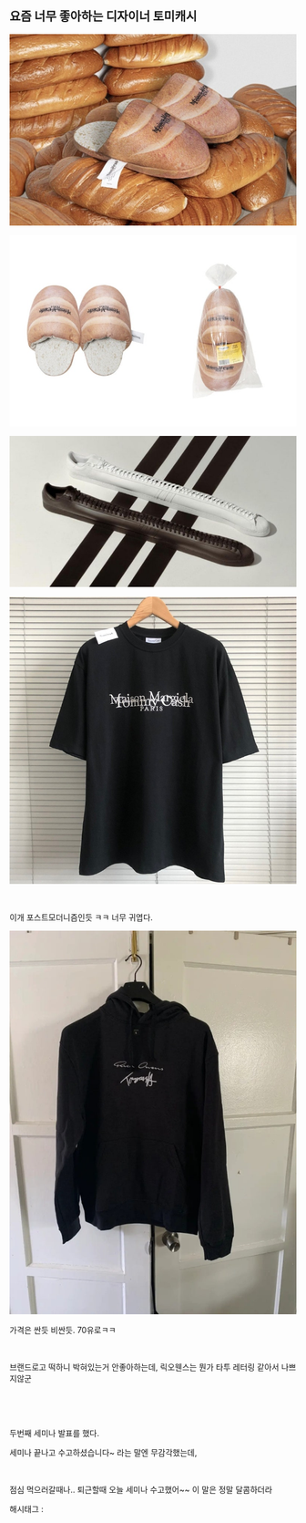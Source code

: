 ## 요즘 너무 좋아하는 디자이너 토미캐시

![0](./asset/0.png)

![1](./asset/1.png)

![2](./asset/2.png)

![3](./asset/3.png)

​

이개 포스트모더니즘인듯 ㅋㅋ 너무 귀엽다.

![4](./asset/4.png)

가격은 싼듯 비싼듯. 70유로ㅋㅋ

​

브랜드로고 떡하니 박혀있는거 안좋아하는데, 릭오웬스는 뭔가 타투 레터링 같아서 나쁘지않군

​

​

두번째 세미나 발표를 했다.

세미나 끝나고 수고하셨습니다~ 라는 말엔 무감각했는데,

​

점심 먹으러갈때나.. 퇴근할때 오늘 세미나 수고했어~~ 이 말은 정말 달콤하더라

 해시태그 : 